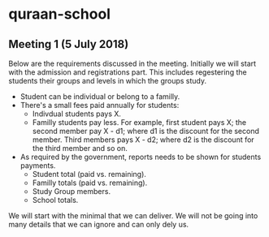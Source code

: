 # quraan-school

## Meeting 1 (5 July 2018)
Below are the requirements discussed in the meeting.
Initially we will start with the admission and registrations part. This includes regestering the students their groups and levels in which the groups study.
- Student can be individual or belong to a familly.
- There's a small fees paid annually for students:
  - Indivdual students pays X.
  - Familly students pay less. For example, first student pays X; the second member  pay X - d1; where d1 is the discount for the second member. Third members pays X - d2; where d2 is the discount for the third member and so on.
- As required by the government, reports needs to be shown for students payments.
  - Student total (paid vs. remaining).
  - Familly totals (paid vs. remaining).
  - Study Group members.
  - School totals.
  
We will start with the minimal that we can deliver. We will not be going into many details that we can ignore and can only dely us.
